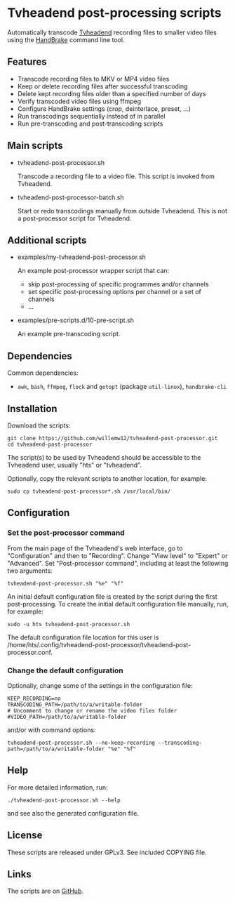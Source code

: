 Tvheadend post-processing scripts
=================================

Automatically transcode [Tvheadend](https://tvheadend.org/projects/tvheadend) recording files to smaller video files using the [HandBrake](https://handbrake.fr) command line tool.


Features
--------

- Transcode recording files to MKV or MP4 video files
- Keep or delete recording files after successful transcoding
- Delete kept recording files older than a specified number of days
- Verify transcoded video files using ffmpeg
- Configure HandBrake settings (crop, deinterlace, preset, ...)
- Run transcodings sequentially instead of in parallel
- Run pre-transcoding and post-transcoding scripts


Main scripts
------------

- tvheadend-post-processor.sh

  Transcode a recording file to a video file.
  This script is invoked from Tvheadend.

- tvheadend-post-processor-batch.sh

  Start or redo transcodings manually from outside Tvheadend.
  This is not a post-processor script for Tvheadend.


Additional scripts
------------------

- examples/my-tvheadend-post-processor.sh

  An example post-processor wrapper script that can:

    - skip post-processing of specific programmes and/or channels
    - set specific post-processing options per channel or a set of channels
    - ...

- examples/pre-scripts.d/10-pre-script.sh

  An example pre-transcoding script.


Dependencies
------------

Common dependencies:

- `awk`, `bash`, `ffmpeg`, `flock` and `getopt` (package `util-linux`), `handbrake-cli`


Installation
------------

Download the scripts:

    git clone https://github.com/willemw12/tvheadend-post-processor.git
    cd tvheadend-post-processor

The script(s) to be used by Tvheadend should be accessible to the Tvheadend user, usually "hts" or "tvheadend".

Optionally, copy the relevant scripts to another location, for example:

    sudo cp tvheadend-post-processor*.sh /usr/local/bin/


Configuration
-------------

### Set the post-processor command

From the main page of the Tvheadend's web interface, go to "Configuration" and then to "Recording".
Change "View level" to "Expert" or "Advanced". Set "Post-processor command", including at least
the following two arguments:

    tvheadend-post-processor.sh "%e" "%f"

An initial default configuration file is created by the script during the first post-processing.
To create the initial default configuration file manually, run, for example:

    sudo -u hts tvheadend-post-processor.sh

The default configuration file location for this user is /home/hts/.config/tvheadend-post-processor/tvheadend-post-processor.conf.

### Change the default configuration

Optionally, change some of the settings in the configuration file:

    KEEP_RECORDING=no
    TRANSCODING_PATH=/path/to/a/writable-folder
    # Uncomment to change or rename the video files folder
    #VIDEO_PATH=/path/to/a/writable-folder

and/or with command options:

    tvheadend-post-processor.sh --no-keep-recording --transcoding-path=/path/to/a/writable-folder "%e" "%f"


Help
----

For more detailed information, run:

    ./tvheadend-post-processor.sh --help

and see also the generated configuration file.


License
-------

These scripts are released under GPLv3. See included COPYING file.


Links
-----

The scripts are on [GitHub](https://github.com/willemw12/tvheadend-post-processor).

